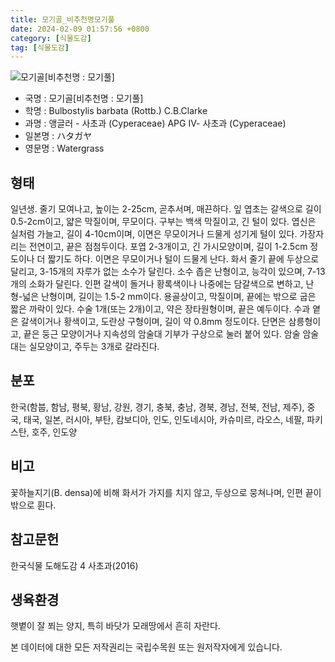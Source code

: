 ```yaml
---
title: 모기골_비추천명모기풀
date: 2024-02-09 01:57:56 +0800
category: [식물도감]
tag: [식물도감]
---
```




![모기골[비추천명 : 모기풀]](/fileUpload/plants/basic/Cyperaceae/Bulbostylis/5280/5280_1_th2.JPG)
- 국명 : 모기골[비추천명 : 모기풀]
- 학명 : Bulbostylis barbata (Rottb.) C.B.Clarke
- 과명 : 앵글러 - 사초과 (Cyperaceae) APG Ⅳ- 사초과 (Cyperaceae)
- 일본명 : ハタガヤ
- 영문명 : Watergrass


## 형태
일년생. 줄기 모여나고, 높이는 2-25cm, 곧추서며, 매끈하다. 잎 엽초는 갈색으로 길이 0.5-2cm이고, 얇은 막질이며, 무모이다. 구부는 백색 막질이고, 긴 털이 있다. 엽신은 실처럼 가늘고, 길이 4-10cm이며, 이면은 무모이거나 드물게 성기게 털이 있다. 가장자리는 전연이고, 끝은 점첨두이다. 포엽 2-3개이고, 긴 가시모양이며, 길이 1-2.5cm 정도이나 더 짧기도 하다. 이면은 무모이거나 털이 드물게 난다. 화서 줄기 끝에 두상으로 달리고, 3-15개의 자루가 없는 소수가 달린다. 소수 좁은 난형이고, 능각이 있으며, 7-13개의 소화가 달린다. 인편 갈색이 돌거나 황록색이나 나중에는 담갈색으로 변하고, 난형-넓은 난형이며, 길이는 1.5-2 mm이다. 용골상이고, 막질이며, 끝에는 밖으로 굽은 짧은 까락이 있다. 수술 1개(또는 2개)이고, 약은 장타원형이며, 끝은 예두이다. 수과 옅은 갈색이거나 황색이고, 도란상 구형이며, 길이 약 0.8mm 정도이다. 단면은 삼릉형이고, 끝은 둥근 모양이거나 지속성의 암술대 기부가 구상으로 눌러 붙어 있다. 암술 암술대는 실모양이고, 주두는 3개로 갈라진다.
## 분포
한국(함붑, 함남, 평북, 황남, 강원, 경기, 충북, 충남, 경북, 경남, 전북, 전남, 제주), 중국, 태국, 일본, 러시아, 부탄, 캄보디아, 인도, 인도네시아, 카슈미르, 라오스, 네팔, 파키스탄, 호주, 인도양
## 비고
꽃하늘지기(B. densa)에 비해 화서가 가지를 치지 않고, 두상으로 뭉쳐나며, 인편 끝이 밖으로 휜다.
## 참고문헌
한국식물 도해도감 4 사초과(2016)
## 생육환경
햇볕이 잘 쬐는 양지, 특히 바닷가 모래땅에서 흔히 자란다.






본 데이터에 대한 모든 저작권리는 국립수목원 또는 원저작자에게 있습니다.
